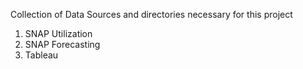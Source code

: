 Collection of Data Sources and directories necessary for this project

1. SNAP Utilization <br>
2. SNAP Forecasting <br>
3. Tableau <br>
